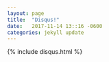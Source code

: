 ```yaml
---
layout: page
title:  "Disqus!"
date:   2017-11-14 13::16 -0600
categories: jekyll update
---
```


{% include disqus.html %}
